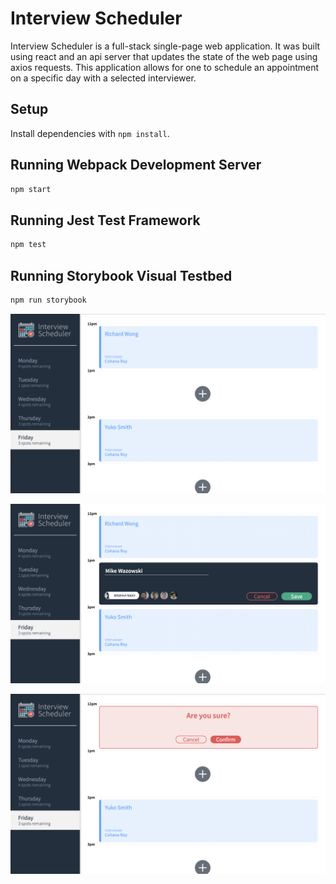 # Interview Scheduler
Interview Scheduler is a full-stack single-page web application. It was built using react and an api server that updates the state of the web page using axios requests. This application allows for one to schedule an appointment on a specific day with a selected interviewer.

## Setup

Install dependencies with `npm install`.

## Running Webpack Development Server

```sh
npm start
```

## Running Jest Test Framework

```sh
npm test
```

## Running Storybook Visual Testbed

```sh
npm run storybook
```
!["General Web Page View"](https://github.com/ZoeyF75/scheduler/blob/master/docs/appointment-home.png?raw=true)

!["Adding or Editing appointment form"](https://github.com/ZoeyF75/scheduler/blob/master/docs/appointment-form.png?raw=true)

!["Deleting an appointment confirmation message."](https://github.com/ZoeyF75/scheduler/blob/master/docs/appointment-confirmation.png?raw=true)
